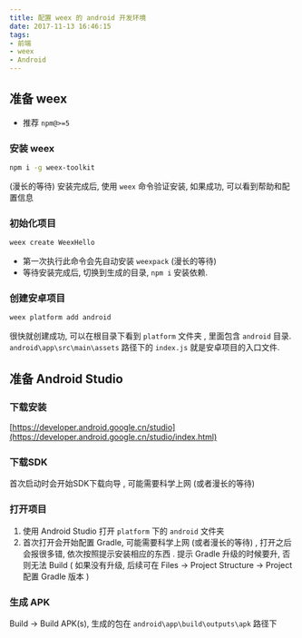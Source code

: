 ```yaml
---
title: 配置 weex 的 android 开发环境
date: 2017-11-13 16:46:15
tags: 
- 前端
- weex
- Android
---
```


## 准备 weex 

- 推荐 `npm@>=5`

### 安装 weex

```bash
npm i -g weex-toolkit
```

<!-- more -->

(漫长的等待)
安装完成后, 使用 `weex` 命令验证安装, 如果成功, 可以看到帮助和配置信息

### 初始化项目

```bash
weex create WeexHello
```

- 第一次执行此命令会先自动安装 `weexpack` (漫长的等待)
- 等待安装完成后, 切换到生成的目录, `npm i` 安装依赖.

### 创建安卓项目

```bash
weex platform add android
```
很快就创建成功, 可以在根目录下看到 `platform` 文件夹 , 里面包含 `android` 目录.
`android\app\src\main\assets` 路径下的 `index.js` 就是安卓项目的入口文件.

## 准备 Android Studio

### 下载安装

[https://developer.android.google.cn/studio](https://developer.android.google.cn/studio/index.html)

### 下载SDK

首次启动时会开始SDK下载向导 , 可能需要科学上网 (或者漫长的等待)

### 打开项目

1. 使用 Android Studio 打开 `platform` 下的 `android` 文件夹
2. 首次打开会开始配置 Gradle, 可能需要科学上网 (或者漫长的等待) , 打开之后会报很多错, 依次按照提示安装相应的东西 . 提示 Gradle 升级的时候要升, 否则无法 Build (
如果没有升级, 后续可在 Files -> Project Structure -> Project 配置 Gradle 版本 )

### 生成 APK
Build -> Build APK(s), 生成的包在 `android\app\build\outputs\apk` 路径下


